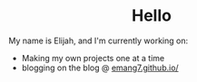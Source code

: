 <h1 align="center"> Hello </h1>

My name is Elijah, and I'm currently working on:

* Making my own projects one at a time
* blogging on the blog @ [emang7.github.io/](https://emang7.github.io/)

